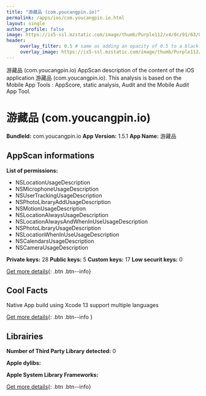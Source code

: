 ```yaml
---
title: "游藏品 (com.youcangpin.io)"
permalink: /apps/ios/com.youcangpin.io.html
layout: single
author_profile: false
image: https://is5-ssl.mzstatic.com/image/thumb/Purple112/v4/0c/91/63/0c9163c1-ccae-e43c-654d-a89ffe2f6bbf/AppIcon-1x_U007emarketing-0-5-0-0-85-220.png/512x512bb.jpg
header: 
     overlay_filter: 0.5 # same as adding an opacity of 0.5 to a black background
     overlay_image: https://is5-ssl.mzstatic.com/image/thumb/Purple112/v4/0c/91/63/0c9163c1-ccae-e43c-654d-a89ffe2f6bbf/AppIcon-1x_U007emarketing-0-5-0-0-85-220.png/512x512bb.jpg
---
```

游藏品 (com.youcangpin.io) AppScan description of the content of the iOS application 游藏品 (com.youcangpin.io). This analysis is based on the Mobile App Tools : AppScore, static analysis, Audit and the Mobile Audit App Tool.

# 游藏品 (com.youcangpin.io)

**BundleId:** com.youcangpin.io
**App Version:** 1.5.1
**App Name:** 游藏品


## AppScan informations 

**List of permissions:** 
- NSLocationUsageDescription
- NSMicrophoneUsageDescription
- NSUserTrackingUsageDescription
- NSPhotoLibraryAddUsageDescription
- NSMotionUsageDescription
- NSLocationAlwaysUsageDescription
- NSLocationAlwaysAndWhenInUseUsageDescription
- NSPhotoLibraryUsageDescription
- NSLocationWhenInUseUsageDescription
- NSCalendarsUsageDescription
- NSCameraUsageDescription
  
  
**Private keys:** 28
**Public keys:** 5
**Custom keys:** 17
**Low securit keys:** 0
  
[Get more details](/pricing.html){: .btn .btn--info}

## Cool Facts

Native App
build using Xcode 13
support multiple languages
  
[Get more details](/pricing.html){: .btn .btn--info }

## Librairies 
**Number of Third Party Library detected:** 0


**Apple dylibs:**


**Apple System Library Frameworks:**


  
[Get more details](/pricing.html){: .btn .btn--info}

